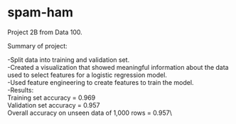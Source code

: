 # spam-ham

Project 2B from Data 100.

Summary of project:

-Split data into training and validation set.\
-Created a visualization that showed meaningful information about the data used to select features for a logistic regression model.\
-Used feature engineering to create features to train the model.\
-Results: \
Training set accuracy = 0.969\
Validation set accuracy = 0.957\
Overall accuracy on unseen data of 1,000 rows = 0.957\
